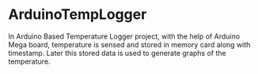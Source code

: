 # ArduinoTempLogger
In Arduino Based Temperature Logger project, with the help of Arduino Mega board, temperature is sensed and stored in memory card along with timestamp.
Later this stored data is used to generate graphs of the temperature.
